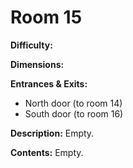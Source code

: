 # Room 15

**Difficulty:** 

**Dimensions:** 

**Entrances & Exits:**
- North door (to room 14)
- South door (to room 16)

**Description:**
Empty.

**Contents:**
Empty.